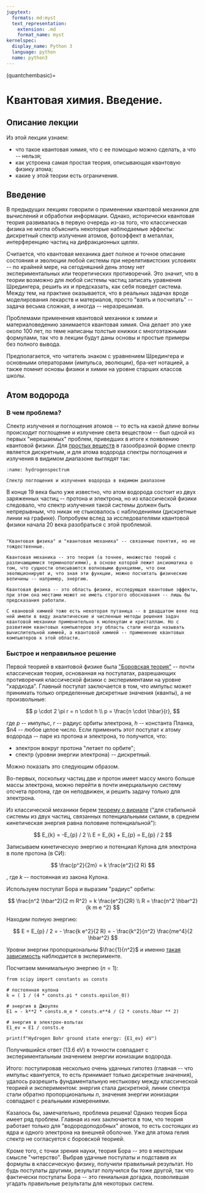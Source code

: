 ```yaml
---
jupytext:
  formats: md:myst
  text_representation:
    extension: .md
    format_name: myst
kernelspec:
  display_name: Python 3
  language: python
  name: python3
---
```


(quantchembasic)=

# Квантовая химия. Введение.

## Описание лекции

Из этой лекции узнаем:

- что такое квантовая химия, что с ее помощью можно сделать, а что -- нельзя;
- как устроена самая простая теория, описывающая квантовую физику атома;
- какие у этой теории есть ограничения.

## Введение

В предыдущих лекциях говорили о применении квантовой механики для вычислений и обработки информации. Однако, исторически квантовая теория развивалась в первую очередь из-за того, что классическая физика не могла объяснить некоторые наблюдаемые эффекты: дискретный спектр излучения атомов, фотоэффект в металлах, интерференцию частиц на дифракционных щелях.

Считается, что квантовая механика дает полное и точное описание состояния и эволюции любой системы при нерелятивистских условиях -- по крайней мере, на сегодняшний день этому нет экспериментальных или теоретических противоречий. Это значит, что в теории возможно для любой системы частиц записать уравнения Шредингера, решить их и предсказать, как себя поведет система. Между тем, на практике оказывается, что в реальных задачах вроде моделирования лекарств и материалов, просто "взять и посчитать" -- задача весьма сложная, а иногда -- неразрешимая.

Проблемами применения квантовой механики к химии и материаловедению занимается квантовая химия. Она делает это уже около 100 лет, по теме написаны толстые книжки с многоэтажными формулами, так что в лекции будут даны основы и простые примеры без полного вывода.

Предполагается, что читатель знаком с уравнением Шредингера и основными операторами (импульса, эволюции), бра-кет нотацией, а также помнит основы физики и химии на уровне старших классов школы.

## Атом водорода

### В чем проблема?

Спектр излучения и поглощения атомов -- то есть на какой длине волны происходит поглощение и излучение света веществом -- был одной из первых "нерешаемых" проблем, приведших в итоге к появлению квантовой физики. Для [простых веществ](https://ru.wikipedia.org/wiki/Простые_вещества) в газообразной форме спектр является дискретным, и для атома водорода спектры поглощения и излучения в видимом диапазоне выглядят так:

```{figure} /_static/problemsblock/quantchembasic/HydrogenSpectrum.png
:name: hydrogenspectrum

Спектр поглощения и излучения водорода в видимом диапазоне
```

В конце 19 века было уже известно, что атом водорода состоит из двух заряженных частиц -- протона и электрона, но из классической физики следовало, что спектр излучения такой системы должен быть непрерывным, что никак не стыковалось с наблюдениями (дискретные линии на графике). Попробуем вслед за исследователями квантовой физики начала 20 века разобраться с этой проблемой.

```{admonition} Про имена

"Квантовая физика" и "квантовая механика" -- связанные понятия, но не тождественные.

Квантовая механика -- это теория (а точнее, множество теорий с различающимися терминологиями), в основе которой лежит аксиоматика о том, что сущности описываются волновыми функциями, что они эволюционируют и, что зная эти функции, можно посчитать физические величины -- например, энергию.

Квантовая физика -- это область физики, исследующая квантовые эффекты, при этом она местами может не иметь строгого обоснования -- лишь бы предсказания работали.

С квановой химией тоже есть некоторая путаница -- в двадцатом веке под ней имели в виду аналитические и численные методы решения задач квантовой механики применительно к молекулам и кристаллам. Но с развитием квантовых компьютеров эту область стали иногда называть вычислительной химией, а квантовой химией -- применение квантовых компьютеров к этой области.
```
### Быстрое и неправильное решение

Первой теорией в квантовой физике была ["Боровская теория"](https://ru.wikipedia.org/wiki/Боровская_модель_атома) -- почти классическая теория, основанная на постулатах, разрешающих противоречия классической физики с экспериментами на уровне "хардкода". Главный постулат заключается в том, что импульс может принимать только определенные дискретные значения (кванты), а не произвольные:

$$
p \cdot 2 \pi r = n \cdot h \\
p = \frac{n \cdot \hbar}{r},
$$

где $p$ -- импульс, $r$ -- радиус орбиты электрона, $h$ -- константа Планка, $n4 -- любое целое число. Если применить этот постулат к атому водорода -- паре из протона и электрона, то получится, что:

- электрон вокруг протона "летает по орбите";
- спектр (уровни энергии электрона) -- дискретный.

Можно показать это следующим образом.

Во-первых, поскольку частиц две и протон имеет массу много больше массы электрона, можно перейти в почти инерциальную систему отсчета протона, где он неподвижен, и решить задачу только для электрона.

Из классической механики берем [теорему о вириале](https://ru.wikipedia.org/wiki/Вириал) ("для стабильной системы из двух частиц, связанных потенциальными силами, в среднем кинетическая энергия равна половине потенциальной"):

$$
E_{k} = -E_{p} / 2 \\
E = E_{k} + E_{p} = E_{p} / 2
$$

Записываем кинетическую энергию и потенциал Кулона для электрона в поле протона (в СИ):

$$
\frac{p^2}{2m} = k \frac{e^2}{2 R}
$$

, где $k$ -- постоянная из закона Кулона.

Используем постулат Бора и выразим "радиус" орбиты:

$$
\frac{n^2 \hbar^2}{2 m R^2} = k \frac{e^2}{2R} \\
R = \frac{n^2 \hbar^2}{k m e ^2}
$$

Находим полную энергию:

$$
E = E_{p} / 2 = - \frac{k e^2}{2 R} = - \frac{k^2}{n^2} \frac{me^4}{2 \hbar^2}
$$

Уровни энергии пропорциональны $\frac{1}{n^2}$ и именно [такая зависимость](https://en.wikipedia.org/wiki/Hydrogen_spectral_series) наблюдается в эксперименте.

Посчитаем минимальную энергию ($n = 1$):

```{code-cell} ipython3
from scipy import constants as consts

# постоянная кулона
k = ( 1 / (4 * consts.pi * consts.epsilon_0))

# энергия в Джоулях
E1 = - k**2 * consts.m_e * consts.e**4 / (2 * consts.hbar ** 2)

# энергия в электрон-вольтах
E1_ev = E1 / consts.e

print(f"Hydrogen Bohr ground state energy: {E1_ev} eV")
```

Получившийся ответ (13.6 eV) в точности совпадает с экспериментальным значением энергии ионизации водорода.

Итого: постулировав несколько очень удачных гипотез (главная -- что импульс квантуется, то есть принимает только дискретные значения), удалось разрешить фундаментальную нестыковку между классической теорией и экспериментом: энергия стала дискретной, линии спектра стали обратно пропорциональны $n$, значения энергии ионизации совпадают с реальными измерениями.

Казалось бы, замечательно, проблема решена! Однако теория Бора имеет ряд проблем. Главная из них заключается в том, что теория работает только для "водородоподобных" атомов, то есть состоящих из ядра и одного электрона на внешней оболочке. Уже для атома гелия спектр не согласуется с боровской теорией.

Кроме того, с точки зрения науки, теория Бора -- это в некоторым смысле "читерство". Выбрав удачные постулаты и подставив их формулы в классическую физику, получили правильный результат. Но будь постулаты другими, результат получился бы тоже другой, так что фактически постулаты Бора -- это гениальная догадка, позволившая угадать правильные результаты для некоторых систем.
